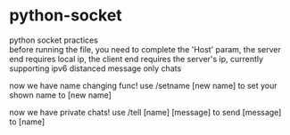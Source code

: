 # python-socket
python socket practices  
before running the file, you need to complete the 'Host' param, the server end requires local ip, the client end requires the server's ip, currently supporting ipv6 distanced message only chats

now we have name changing func! use /setname \[new name] to set your shown name to \[new name]

now we have private chats! use /tell \[name] \[message] to send \[message] to \[name]
